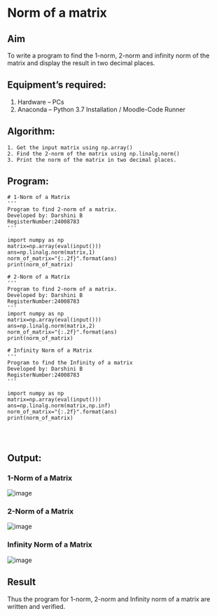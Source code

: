 # Norm of a matrix
## Aim
To write a program to find the 1-norm, 2-norm and infinity norm of the matrix and display the result in two decimal places.
## Equipment’s required:
1.	Hardware – PCs
2.	Anaconda – Python 3.7 Installation / Moodle-Code Runner
## Algorithm:
	1. Get the input matrix using np.array()   
    2. Find the 2-norm of the matrix using np.linalg.norm()
	3. Print the norm of the matrix in two decimal places.
## Program:
```
# 1-Norm of a Matrix
'''
Program to find 2-norm of a matrix.
Developed by: Darshini B
RegisterNumber:24008783
'''

import numpy as np
matrix=np.array(eval(input()))
ans=np.linalg.norm(matrix,1)
norm_of_matrix="{:.2f}".format(ans)
print(norm_of_matrix)

# 2-Norm of a Matrix
'''
Program to find 2-norm of a matrix.
Developed by: Darshini B
RegisterNumber:24008783
'''
import numpy as np
matrix=np.array(eval(input()))
ans=np.linalg.norm(matrix,2)
norm_of_matrix="{:.2f}".format(ans)
print(norm_of_matrix)

# Infinity Norm of a Matrix
'''
Program to find the Infinity of a matrix
Developed by: Darshini B
RegisterNumber:24008783
'''

import numpy as np
matrix=np.array(eval(input()))
ans=np.linalg.norm(matrix,np.inf)
norm_of_matrix="{:.2f}".format(ans)
print(norm_of_matrix)




```
## Output:
### 1-Norm of a Matrix
![image](https://github.com/user-attachments/assets/0ac0374b-48d5-49f3-9c80-0f944474aade)


### 2-Norm of a Matrix
![image](https://github.com/user-attachments/assets/0416c988-407d-4dd8-a376-d3a7414c1344)


### Infinity Norm of a Matrix
![image](https://github.com/user-attachments/assets/1977842b-828b-4e7e-965c-9b9c3b722e75)


## Result
Thus the program for 1-norm, 2-norm and Infinity norm of a matrix are written and verified.
